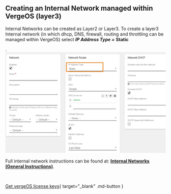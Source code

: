 

## Creating an Internal Network managed within VergeOS (layer3)

Internal Networks can be created as Layer2 or Layer3. To create a layer3 Internal network (in which dhcp, DNS, firewall, routing and throttling can be managed within VergeOS) select ***IP Address Type =*** **Static**

.
![internallayer3.png](/docs/public/userguide-sshots/internallayer3.png)


Full internal network instructions can be found at: [**Internal Networks (General Instructions)**](/docs/product-guide/internalnetworks).

<br>

[Get vergeOS license keys](https://www.verge.io/test-drive){ target="_blank" .md-button }